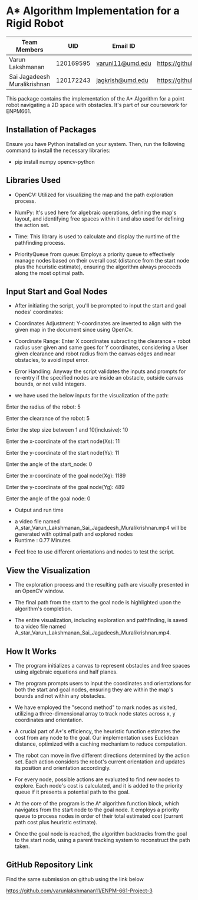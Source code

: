 # A* Algorithm Implementation for a Rigid Robot

| Team Members                 | UID       | Email ID             | GitHUB                              |
|------------------------------|-----------|----------------------|-------------------------------------|
| Varun Lakshmanan             | 120169595 | varunl11@umd.edu     | https://github.com/cravotics        |
| Sai Jagadeesh Muralikrishnan | 120172243 | jagkrish@umd.edu     | https://github.com/varunlakshmanan11|


This package contains the implementation of the A* Algorithm for a point robot navigating a 2D space with obstacles. It's part of our coursework for ENPM661.

## Installation of Packages

Ensure you have Python installed on your system. Then, run the following command to install the necessary libraries:

* pip install numpy opencv-python

## Libraries Used

* OpenCV: Utilized for visualizing the map and the path exploration process.

* NumPy: It's used here for algebraic operations, defining the map's layout, and identifying free spaces within it and also used for defining the action set.

* Time: This library is used to calculate and display the runtime of the pathfinding process.

* PriorityQueue from queue: Employs a priority queue to effectively manage nodes based on their overall cost (distance from the start node plus the heuristic estimate), ensuring the algorithm always proceeds along the most optimal path.


## Input Start and Goal Nodes

* After initiating the script, you'll be prompted to input the start and goal nodes' coordinates:

* Coordinates Adjustment: Y-coordinates are inverted to align with the given map in the document since using OpenCv.

* Coordinate Range: Enter X coordinates subracting the clearance + robot radius user given and same goes for Y coordinates, considering a User given clearance and robot radius from the canvas edges and near obstacles, to avoid input error.

* Error Handling: Anyway the script validates the inputs and prompts for re-entry if the specified nodes are inside an obstacle, outside canvas bounds, or not valid integers.

* we have used the below inputs for the visualization of the path:

Enter the radius of the robot: 5

Enter the clearance of the robot: 5

Enter the step size between 1 and 10(inclusive): 10

Enter the x-coordinate of the start node(Xs): 11

Enter the y-coordinate of the start node(Ys): 11

Enter the angle of the start_node: 0

Enter the x-coordinate of the goal node(Xg): 1189

Enter the y-coordinate of the goal node(Yg): 489

Enter the angle of the goal node: 0

* Output and run time
 - a video file named A_star_Varun_Lakshmanan_Sai_Jagadeesh_Muralikrishnan.mp4 will be generated with optimal path and explored nodes
 - Runtime : 0.77 Minutes

 * Feel free to use different orientations and nodes to test the script.

## View the Visualization

* The exploration process and the resulting path are visually presented in an OpenCV window.

* The final path from the start to the goal node is highlighted upon the algorithm's completion.

* The entire visualization, including exploration and pathfinding, is saved to a video file named A_star_Varun_Lakshmanan_Sai_Jagadeesh_Muralikrishnan.mp4.

## How It Works

* The program initializes a canvas to represent obstacles and free spaces using algebraic equations and half planes.

* The program prompts users to input the coordinates and orientations for both the start and goal nodes, ensuring they are within the map's bounds and not within any obstacles.

* We have employed the "second method" to mark nodes as visited, utilizing a three-dimensional array to track node states across x, y coordinates and orientation.

* A crucial part of A*'s efficiency, the heuristic function estimates the cost from any node to the goal. Our implementation uses Euclidean distance, optimized with a caching mechanism to reduce computation.

* The robot can move in five different directions determined by the action set. Each action considers the robot's current orientation and updates its position and orientation accordingly.

* For every node, possible actions are evaluated to find new nodes to explore. Each node's cost is calculated, and it is added to the priority queue if it presents a potential path to the goal.

* At the core of the program is the A* algorithm function block, which navigates from the start node to the goal node. It employs a priority queue to process nodes in order of their total estimated cost (current path cost plus heuristic estimate).

* Once the goal node is reached, the algorithm backtracks from the goal to the start node, using a parent tracking system to reconstruct the path taken.

## GitHub Repository Link

Find the same submission on github using the link below

https://github.com/varunlakshmanan11/ENPM-661-Project-3 
